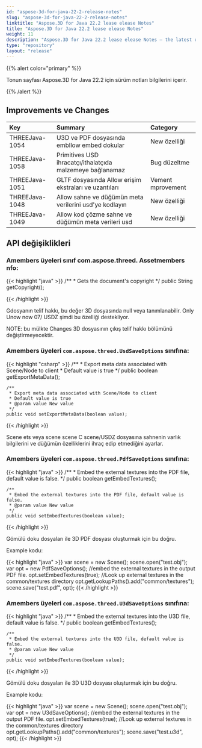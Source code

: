 ```yaml
---
id: "aspose-3d-for-java-22-2-release-notes"
slug: "aspose-3d-for-java-22-2-release-notes"
linktitle: "Aspose.3D for Java 22.2 lease elease Notes"
title: "Aspose.3D for Java 22.2 lease elease Notes"
weight: 11
description: "Aspose.3D for Java 22.2 lease elease Notes – the latest updates and fixes."
type: "repository"
layout: "release"
---
```

{{% alert color="primary" %}}

Tonun sayfası Aspose.3D for Java 22.2 için sürüm notları bilgilerini içerir.

{{% /alert %}}
## **Improvements ve Changes**

|**Key**|**Summary**|**Category**|
|:- |:- |:- |
|THREEJava-1054|U3D ve PDF dosyasında embllow embed dokular|New özelliği|
|THREEJava-1058|Primitives USD ihracatçı/ithalatçıda malzemeye bağlanamaz|Bug düzeltme|
|THREEJava-1051|GLTF dosyasında Allow erişim ekstraları ve uzantıları|Vement mprovement|
|THREEJava-1048|Allow sahne ve düğümün meta verilerini usd'ye kodlayın|New özelliği|
|THREEJava-1049|Allow kod çözme sahne ve düğümün meta verileri usd|New özelliği|

## API değişiklikleri ##


### Amembers üyeleri sınıf com.aspose.threed. Assetmembers nfo:

{{< highlight "java" >}}
    /**
     * Gets the document's copyright
     */
    public String getCopyright();

{{< /highlight >}}

Gdosyanın telif hakkı, bu değer 3D dosyasında null veya tanımlanabilir.
Only Unow now 07/ USDZ şimdi bu özelliği destekliyor.

NOTE: bu mülkte Changes 3D dosyasının çıkış telif hakkı bölümünü değiştirmeyecektir.


### Amembers üyeleri `com.aspose.threed.UsdSaveOptions` sınıfına:

{{< highlight "csharp" >}}
    /**
     * Export meta data associated with Scene/Node to client
     * Default value is true
     */
    public boolean getExportMetaData();
    
    /**
     * Export meta data associated with Scene/Node to client
     * Default value is true
     * @param value New value
     */
    public void setExportMetaData(boolean value);

{{< /highlight >}}

Scene ets veya scene scene C scene/USDZ dosyasına sahnenin varlık bilgilerini ve düğümün özelliklerini ihraç edip etmediğini ayarlar.



### Amembers üyeleri `com.aspose.threed.PdfSaveOptions` sınıfına:

{{< highlight "java" >}}
    /**
     * Embed the external textures into the PDF file, default value is false.
     */
    public boolean getEmbedTextures();
    
    /**
     * Embed the external textures into the PDF file, default value is false.
     * @param value New value
     */
    public void setEmbedTextures(boolean value);
{{< /highlight >}}

Gömülü doku dosyaları ile 3D PDF dosyası oluşturmak için bu doğru.

Example kodu:

{{< highlight "java" >}}
        var scene = new Scene();
        scene.open("test.obj");
        var opt = new PdfSaveOptions();
        //embed the external textures in the output PDF file.
        opt.setEmbedTextures(true);
        //Look up external textures in the  common/textures directory
        opt.getLookupPaths().add("common/textures");
        scene.save("test.pdf", opt);
{{< /highlight >}}


### Amembers üyeleri `com.aspose.threed.U3dSaveOptions` sınıfına:

{{< highlight "java" >}}
    /**
     * Embed the external textures into the U3D file, default value is false.
     */
    public boolean getEmbedTextures();
    
    /**
     * Embed the external textures into the U3D file, default value is false.
     * @param value New value
     */
    public void setEmbedTextures(boolean value);

{{< /highlight >}}

Gömülü doku dosyaları ile 3D U3D dosyası oluşturmak için bu doğru.

Example kodu:

{{< highlight "java" >}}
        var scene = new Scene();
        scene.open("test.obj");
        var opt = new U3dSaveOptions();
        //embed the external textures in the output PDF file.
        opt.setEmbedTextures(true);
        //Look up external textures in the  common/textures directory
        opt.getLookupPaths().add("common/textures");
        scene.save("test.u3d", opt);
{{< /highlight >}}



